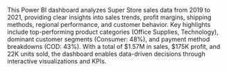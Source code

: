 This Power BI dashboard analyzes Super Store sales data from 2019 to 2021, providing clear insights into sales trends, profit margins, shipping methods, regional performance, and customer behavior. Key highlights include top-performing product categories (Office Supplies, Technology), dominant customer segments (Consumer: 48%), and payment method breakdowns (COD: 43%). With a total of $1.57M in sales, $175K profit, and 22K units sold, the dashboard enables data-driven decisions through interactive visualizations and KPIs.
